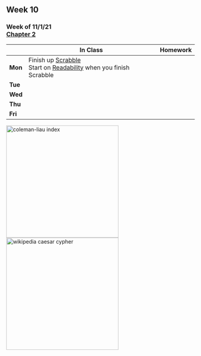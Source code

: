 ## Week 10

### Week of 11/1/21<br>[Chapter 2](/apcsp/curriculum/2)

  |       |In Class               |Homework   |
  |-------|---------              |---------  |
  |**Mon**|Finish up [Scrabble](/apcsp/psets/scrabble)<br>Start on [Readability](https://cs50.harvard.edu/ap/2022/curriculum/x/psets/2/readability/) when you finish Scrabble | |
  |**Tue**| | |
  |**Wed**| | |
  |**Thu**| | |
  |**Fri**| | |


<meta http-equiv="refresh" content="300"/>

<img src="https://readable.com/wp-content/uploads/2017/05/colemanliau.png" alt="coleman-liau index" height="300">

<img src="https://upload.wikimedia.org/wikipedia/commons/thumb/4/4a/Caesar_cipher_left_shift_of_3.svg/1200px-Caesar_cipher_left_shift_of_3.svg.png" alt="wikipedia caesar cypher" height="300">